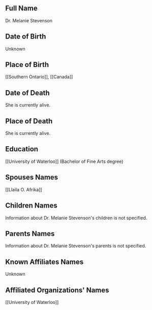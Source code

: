 ## Full Name
Dr. Melanie Stevenson

## Date of Birth
Unknown

## Place of Birth
[[Southern Ontario]], [[Canada]]

## Date of Death
She is currently alive.

## Place of Death
She is currently alive.

## Education
[[University of Waterloo]] (Bachelor of Fine Arts degree)

## Spouses Names
[[Llaila O. Afrika]]

## Children Names
Information about Dr. Melanie Stevenson's children is not specified.

## Parents Names
Information about Dr. Melanie Stevenson's parents is not specified.

## Known Affiliates Names
Unknown

## Affiliated Organizations' Names
[[University of Waterloo]]